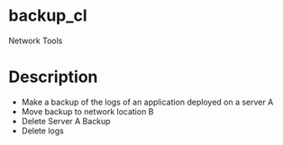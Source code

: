 # backup_cl
Network Tools

# Description
  * Make a backup of the logs of an application deployed on a server A
  * Move backup to network location B
  * Delete Server A Backup
  * Delete logs 

